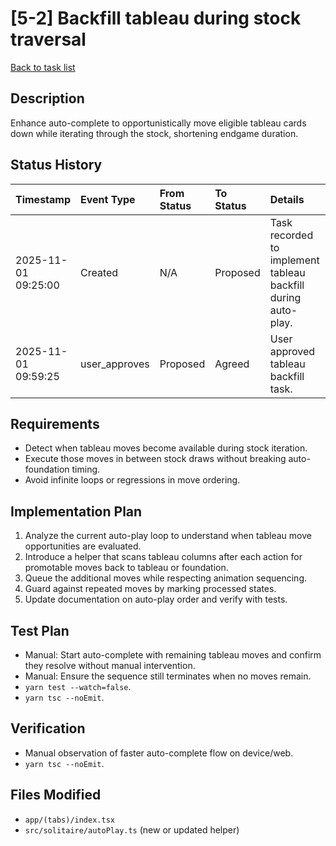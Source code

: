 # [5-2] Backfill tableau during stock traversal

[Back to task list](../tasks.md)

## Description
Enhance auto-complete to opportunistically move eligible tableau cards down while iterating through the stock, shortening endgame duration.

## Status History
| Timestamp | Event Type | From Status | To Status | Details | User |
| :-- | :-- | :-- | :-- | :-- | :-- |
| 2025-11-01 09:25:00 | Created | N/A | Proposed | Task recorded to implement tableau backfill during auto-play. | ai_agent |
| 2025-11-01 09:59:25 | user_approves | Proposed | Agreed | User approved tableau backfill task. | user |

## Requirements
- Detect when tableau moves become available during stock iteration.
- Execute those moves in between stock draws without breaking auto-foundation timing.
- Avoid infinite loops or regressions in move ordering.

## Implementation Plan
1. Analyze the current auto-play loop to understand when tableau move opportunities are evaluated.
2. Introduce a helper that scans tableau columns after each action for promotable moves back to tableau or foundation.
3. Queue the additional moves while respecting animation sequencing.
4. Guard against repeated moves by marking processed states.
5. Update documentation on auto-play order and verify with tests.

## Test Plan
- Manual: Start auto-complete with remaining tableau moves and confirm they resolve without manual intervention.
- Manual: Ensure the sequence still terminates when no moves remain.
- `yarn test --watch=false`.
- `yarn tsc --noEmit`.

## Verification
- Manual observation of faster auto-complete flow on device/web.
- `yarn tsc --noEmit`.

## Files Modified
- `app/(tabs)/index.tsx`
- `src/solitaire/autoPlay.ts` (new or updated helper)


